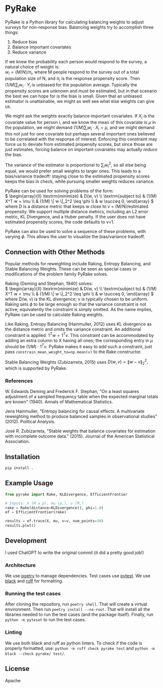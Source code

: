 
# PyRake

PyRake is a Python library for calculating balancing weights to adjust
surveys for non-response bias. Balancing weights try to accomplish
three things:
1. Reduce bias
2. Balance important covariates
3. Reduce variance

If we knew the probability each person would respond to the survey, a
natural choice of weight is: <br/>
$` w_i = (M/N) / \pi_i, `$
where M people respond to the survey out of a total population size of
N, and $` \pi_i `$ is the response propensity score. Then
$` (1/M) \sum_i w_i \cdot Y_i `$ is unbiased for the population
average.
Typically the propensity scores are unknown and must be estimated, but
in that scenario the best we can hope for is the bias is small. Given
that an unbiased estimator is unattainable, we might as well see what
else weights can give us.

We might ask the weights exactly balance important covariates. If
$` X_i `$ is the covariate value for person i, and we know the mean of
this covariate is $` \mu `$ in the population, we might demand
$` (1 / M) \sum_i w_i \cdot X_i = \mu, `$ and we might demand this not
just for one covariate but perhaps several important ones believed to
be correlated with the response of interest. Enforcing this constraint
may force us to deviate from estimated propensity scores, but since
those are just estimates, forcing balance on important covariates may
actually *reduce* the bias.

The variance of the estimator is proportional to $` \sum_i w_i^2, `$
so all else being equal, we would prefer small weights to larger ones.
This leads to a bias/variance tradeoff: staying close to the estimated
propensity scores keeps the bias in check, while pursuing smaller
weights reduces variance.

PyRake can be used for solving problems of the form:<br />
$`
\begin{array}{ll}
\textrm{minimize}    & D(w, v) \\
\textrm{subject to}  & (1/M) X^T w = \mu \\
           &  (1/M) \| w \|_2^2 \leq \phi \\
           & w \succeq 0,
\end{array}
`$<br />
where D is a distance metric that keeps w close to v = (M/N)/estimated
propensity. We support multiple distance metrics, including an L2
error metric, KL Divergence, and a Huber penalty. If the user does not
have estimated propensity scores, the code defaults to v=1.

PyRake can also be used to solve a sequence of these problems, with
varying $` \phi `$. This allows the user to visualize the bias/variance
tradeoff.

## Connection with Other Methods
Popular methods for reweighting include Raking, Entropy Balancing, and
Stable Balancing Weights. These can be seen as special cases or
modifications of the problem family PyRake solves.

Raking (Deming and Stephan, 1940) solves:<br />
$`
\begin{array}{ll}
\textrm{minimize}    & D(w, v) \\
\textrm{subject to}  & (1/M) X^T w = \mu \\
           &  (1/M) \| w \|_2^2 \leq \phi \\
           & w \succeq 0,
\end{array}
`$<br />
where D(w, v) is the KL divergence; v is typically chosen to be
uniform. Raking sets $` \phi `$ to be large enough so that the
variance constraint is not active; equivalently the constraint is
simply omitted. As the name implies, PyRake can be used to calculate
Raking weights.

Like Raking, Entropy Balancing (Hainmuller, 2012) uses KL divergence
as the distance metric and omits the variance constraint. An
additional constraint is applied: $` 1^T w = 1^T v`$. This constraint
can be accommodated by adding an extra column to X having all ones;
the corresponding entry in $`\mu`$ should be $` (1/M) \cdot 1^T v `$.
PyRake makes it easy to add such a constraint, just pass
`constrain_mean_weight_to=np.mean(v)` to the Rake constructor.

Stable Balancing Weights (Zubizarreta, 2015) uses
$` D(w, v) = \| w - v \|_2^2, `$ which is supported by PyRake.

### References
W. Edwards Deming and Frederick F. Stephan, "On a least squares
adjustment of a sampled frequency table when the expected marginal
totals are known" (1940). Annals of Mathematical Statistics.

Jens Hainmuller, "Entropy balancing for causal effects: A multivariate
reweighting method to produce balanced samples in observational
studies" (2012). Political Analysis.

José R. Zubizarreta, "Stable weights that balance covariates for
estimation with incomplete outcome data." (2015). Journal of the
American Statistical Association.

## Installation

```bash
pip install .
```

## Example Usage

```python
from pyrake import Rake, KLDivergence, EfficientFrontier

# Inputs: X (M x p), mu (p,), v (M,)
rake = Rake(distance=KLDivergence(), phi=1.0)
ef = EfficientFrontier(rake)

results = ef.trace(X, mu, v=v, num_points=30)
results.plot()
```

## Development
I used ChatGPT to write the original commit (it did a pretty good
job!)

### Architecture
We use [poetry](https://python-poetry.org/) to manage dependencies.
Test cases use [pytest](https://docs.pytest.org/en/latest/). We use
[black](https://github.com/python/black) and
[ruff](https://docs.astral.sh/ruff/) for formatting.

### Running the test cases
After cloning the repository, run `poetry shell`. That will create a
virtual environment. Then run `poetry install --no-root`. That will
install all the libraries needed to run the test cases (and the
package itself). Finally, run `python -m pyteset` to run the test
cases.

### Linting
We use both black and ruff as python linters. To check if the code is
properly formatted, use: `python -m ruff check pyrake test` and
`python -m black --check pyrake/ test/`.

## License

Apache
